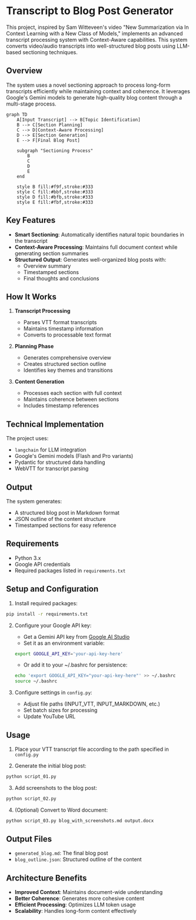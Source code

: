 # Transcript to Blog Post Generator

This project, inspired by Sam Witteveen's video "New Summarization via In Context Learning with a New Class of Models," implements an advanced transcript processing system with Context-Aware capabilities. This system converts video/audio transcripts into well-structured blog posts using LLM-based sectioning techniques.

## Overview

The system uses a novel sectioning approach to process long-form transcripts efficiently while maintaining context and coherence. It leverages Google's Gemini models to generate high-quality blog content through a multi-stage process.

```mermaid
graph TD
    A[Input Transcript] --> B[Topic Identification]
    B --> C[Section Planning]
    C --> D[Context-Aware Processing]
    D --> E[Section Generation]
    E --> F[Final Blog Post]

    subgraph "Sectioning Process"
        B
        C
        D
        E
    end

    style B fill:#f9f,stroke:#333
    style C fill:#bbf,stroke:#333
    style D fill:#bfb,stroke:#333
    style E fill:#fbf,stroke:#333
```

## Key Features

- **Smart Sectioning**: Automatically identifies natural topic boundaries in the transcript
- **Context-Aware Processing**: Maintains full document context while generating section summaries
- **Structured Output**: Generates well-organized blog posts with:
  - Overview summary
  - Timestamped sections
  - Final thoughts and conclusions

## How It Works

1. **Transcript Processing**
   - Parses VTT format transcripts
   - Maintains timestamp information
   - Converts to processable text format

2. **Planning Phase**
   - Generates comprehensive overview
   - Creates structured section outline
   - Identifies key themes and transitions

3. **Content Generation**
   - Processes each section with full context
   - Maintains coherence between sections
   - Includes timestamp references

## Technical Implementation

The project uses:
- `langchain` for LLM integration
- Google's Gemini models (Flash and Pro variants)
- Pydantic for structured data handling
- WebVTT for transcript parsing

## Output

The system generates:
- A structured blog post in Markdown format
- JSON outline of the content structure
- Timestamped sections for easy reference

## Requirements

- Python 3.x
- Google API credentials
- Required packages listed in `requirements.txt`

## Setup and Configuration

1. Install required packages:
```bash
pip install -r requirements.txt
```

2. Configure your Google API key:
   - Get a Gemini API key from [Google AI Studio](https://makersuite.google.com/app/apikey)
   - Set it as an environment variable:
   ```bash
   export GOOGLE_API_KEY='your-api-key-here'
   ```
   - Or add it to your ~/.bashrc for persistence:
   ```bash
   echo 'export GOOGLE_API_KEY="your-api-key-here"' >> ~/.bashrc
   source ~/.bashrc
   ```

3. Configure settings in `config.py`:
   - Adjust file paths (INPUT_VTT, INPUT_MARKDOWN, etc.)
   - Set batch sizes for processing
   - Update YouTube URL

## Usage

1. Place your VTT transcript file according to the path specified in `config.py`

2. Generate the initial blog post:
```bash
python script_01.py
```

3. Add screenshots to the blog post:
```bash
python script_02.py
```

4. (Optional) Convert to Word document:
```bash
python script_03.py blog_with_screenshots.md output.docx
```

## Output Files

- `generated_blog.md`: The final blog post
- `blog_outline.json`: Structured outline of the content

## Architecture Benefits

- **Improved Context**: Maintains document-wide understanding
- **Better Coherence**: Generates more cohesive content
- **Efficient Processing**: Optimizes LLM token usage
- **Scalability**: Handles long-form content effectively
